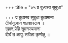 +++
title = "०५ प्र बुध्यस्व सुबुधा"

+++
प्र बुध्यस्व सुबुधा बुध्यमाना  
दीर्घायुत्वाय शतशारदाय ।  
गृहान् प्रेहि सुमनस्यमाना  
दीर्घं त आयुः सविता कृणोतु ॥